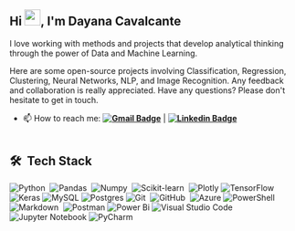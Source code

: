 <h2 align="left">Hi <img src="https://github.com/TheDudeThatCode/TheDudeThatCode/blob/master/Assets/Hi.gif" width="28px">, I'm Dayana Cavalcante</h2> 

I love working with methods and projects that develop analytical thinking through the power of Data and Machine Learning.

Here are some open-source projects involving Classification, Regression, Clustering, Neural Networks, NLP, and Image Recognition. Any feedback and collaboration is really appreciated. Have any questions? Please don't hesitate to get in touch.


* 📫 How to reach me: **[![Gmail Badge](https://img.shields.io/badge/-d.liria@gmail.com-6633cc?style=flat-square&logo=Gmail&logoColor=white&link=mailto:d.liria@gmail.com)](mailto:d.liria@gmail.com)** | **[![Linkedin Badge](https://img.shields.io/badge/-Dayana%20Cavalcante-6633cc?style=flat-square&logo=Linkedin&logoColor=white&link=https://www.linkedin.com/in/dayanaccavalcante/)](https://www.linkedin.com/in/dayanaccavalcante/)**
<br><br>

## 🛠 &nbsp;Tech Stack

![Python](https://img.shields.io/badge/-Python-05122A?style=flat&logo=python)&nbsp;
![Pandas](https://img.shields.io/badge/Pandas-05122A?style=flat&logo=Pandas)&nbsp;
![Numpy](https://img.shields.io/badge/Numpy-05122A?style=flat&logo=Numpy&logoColor=blue)&nbsp;
![Scikit-learn](https://img.shields.io/badge/scikit--learn-05122A?style=flat&logo=scikit-learn)&nbsp;
![Plotly](https://img.shields.io/badge/Plotly-05122A?style=flat&logo=plotly&logoColor=white)
![TensorFlow](https://img.shields.io/badge/TensorFlow-05122A?style=flat&logo=TensorFlow&logoColor=orange)
![Keras](https://img.shields.io/badge/Keras-05122A?style=flat&logo=Keras&logoColor=red)
![MySQL](https://img.shields.io/badge/MySQL-05122A?style=flat&logo=mysql&logoColor=white)
![Postgres](https://img.shields.io/badge/PostgreSQL-05122A?style=flat&logo=postgresql&logoColor=blue)
![Git](https://img.shields.io/badge/-Git-05122A?style=flat&logo=git)&nbsp;
![GitHub](https://img.shields.io/badge/-GitHub-05122A?style=flat&logo=github)&nbsp;
![Azure](https://img.shields.io/badge/AzureDevOps-05122A?style=flat&logo=azure-devops&logoColor=blue)
![PowerShell](https://img.shields.io/badge/PowerShell-05122A?style=flat&logo=powershell&logoColor=blue)
![Markdown](https://img.shields.io/badge/-Markdown-05122A?style=flat&logo=markdown)&nbsp;
![Postman](https://img.shields.io/badge/Postman-05122A?style=flat&logo=postman&logoColor=orange)
![Power Bi](https://img.shields.io/badge/Power_BI-05122A?style=flat&logo=powerbi&logoColor=yellow)
![Visual Studio Code](https://img.shields.io/badge/-Visual%20Studio%20Code-05122A?style=flat&logo=visual-studio-code&logoColor=007ACC)&nbsp;
![Jupyter Notebook](https://img.shields.io/badge/Jupyter-05122A?style=flat&logo=jupyter&logoColor=orange)
![PyCharm](https://img.shields.io/badge/PyCharm-05122A?style=flat&logo=pycharm&logoColor=black&color=black&labelColor=green)
